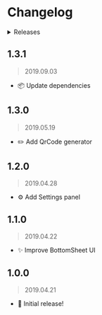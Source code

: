 # Changelog

<details><summary>Releases</summary>

<!-- MarkdownTOC -->

- [1.3.1](#131)
- [1.3.0](#130)
- [1.2.0](#120)
- [1.1.0](#110)
- [1.0.0](#100)

<!-- /MarkdownTOC -->
</details>

## 1.3.1
> 2019.09.03

- 📦 Update dependencies

## 1.3.0
> 2019.05.19

- ✏️ Add QrCode generator

## 1.2.0
> 2019.04.28

- ⚙️ Add Settings panel

## 1.1.0
> 2019.04.22

- ✨ Improve BottomSheet UI

## 1.0.0
> 2019.04.21

- 🎺 Initial release!
